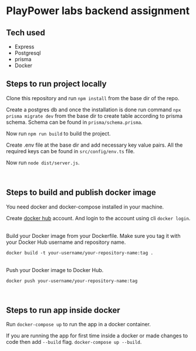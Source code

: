 # PlayPower labs backend assignment

## Tech used
- Express
- Postgresql
- prisma
- Docker


## Steps to run project locally
Clone this repository and run
`npm install` from the base dir of the repo.

Create a postgres db and once the installation is done run command `npx prisma migrate dev` from the base dir to create table according to prisma schema. Schema can be found in `prisma/schema.prisma`.


Now run `npm run build` to build the project.

Create .env file at the base dir and add necessary key value pairs. All the required keys can be found in `src/config/env.ts` file.

Now run `node dist/server.js`.

<br />

## Steps to build and publish docker image
You need docker and docker-compose installed in your machine.

Create [docker hub](https://hub.docker.com/) account. And login to the account using cli `docker login`.


<br />
Build your Docker image from your Dockerfile. Make sure you tag it with your Docker Hub username and repository name.

`docker build -t your-username/your-repository-name:tag .`

<br />
Push your Docker image to Docker Hub.

`docker push your-username/your-repository-name:tag`

<br />

## Steps to run app inside docker

Run `docker-compose up` to run the app in a docker container.

If you are running the app for first time inside a docker or made changes to code then add `--build` flag.
`docker-compose up --build`.